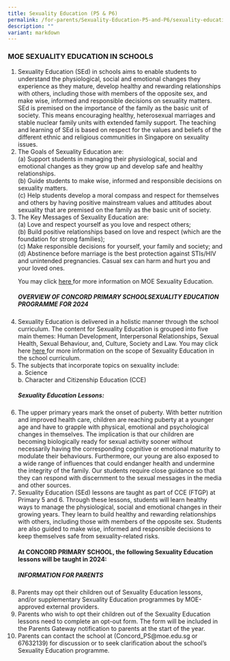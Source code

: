 ```yaml
---
title: Sexuality Education (P5 & P6)
permalink: /for-parents/Sexuality-Education-P5-and-P6/sexuality-education-p5-and-p6/
description: ""
variant: markdown
---
```

<h3>MOE SEXUALITY EDUCATION IN SCHOOLS</h3>

<ol>
	<li style="align:justify">Sexuality Education (SEd) in schools aims to enable students to understand the physiological, social and emotional changes they experience as they mature, develop healthy and rewarding relationships with others, including those with members of the opposite sex, and make wise, informed and responsible decisions on sexuality matters. SEd is premised on the importance of the family as the basic unit of society. This means encouraging healthy, heterosexual marriages and stable nuclear family units with extended family support. The teaching and learning of SEd is based on respect for the values and beliefs of the different ethnic and religious communities in Singapore on sexuality issues.</li>
 <li style="align:justify">The Goals of Sexuality Education are:<br>
(a)	Support students in managing their physiological, social and emotional changes as they grow up and develop safe and healthy relationships.<br>
(b)	Guide students to make wise, informed and responsible decisions on sexuality matters.<br> 
(c)	Help students develop a moral compass and respect for themselves and others by having positive mainstream values and attitudes about sexuality that are premised on the family as the basic unit of society. </li>
<li style="align:justify">The Key Messages of Sexuality Education are:<br>
(a)	Love and respect yourself as you love and respect others;<br>
(b)	Build positive relationships based on love and respect (which are the foundation for strong families);<br>
(c)	Make responsible decisions for yourself, your family and society; and<br>
(d)	Abstinence before marriage is the best protection against STIs/HIV and unintended pregnancies. Casual sex can harm and hurt you and your loved ones.
<p style="align:justify">You may click <a href="https://go.gov.sg/moe-sexuality-education" target="_blank" rel="noopener noreferrer">here </a>for more information on MOE Sexuality Education.</p></li>
<h5>OVERVIEW OF CONCORD PRIMARY SCHOOLSEXUALITY EDUCATION PROGRAMME FOR 2024</h5>
<li style="align:justify">Sexuality Education is delivered in a holistic manner through the school curriculum. The content for Sexuality Education is grouped into five main themes: Human Development, Interpersonal Relationships, Sexual Health, Sexual Behaviour, and, Culture, Society and Law. You may click here <a href="https://go.gov.sg/moe-sexuality-education-scope" target="_blank" rel="noopener noreferrer">here </a>for more information on the scope of Sexuality Education in the school curriculum.</li>
<li style="align:justify">The subjects that incorporate topics on sexuality include:<br>
a.	Science<br> 
b.	Character and Citizenship Education (CCE)
	<br></li>
<h5>Sexuality Education Lessons:</h5> 
<li style="align:justify">The upper primary years mark the onset of puberty. With better nutrition and improved health care, children are reaching puberty at a younger age and have to grapple with physical, emotional and psychological changes in themselves. The implication is that our children are becoming biologically ready for sexual activity sooner without necessarily having the corresponding cognitive or emotional maturity to modulate their behaviours. Furthermore, our young are also exposed to a wide range of influences that could endanger health and undermine the integrity of the family. Our students require close guidance so that they can respond with discernment to the sexual messages in the media and other sources.</li>
<li style="align:justify">Sexuality Education (SEd) lessons are taught as part of CCE (FTGP) at Primary 5 and 6. Through these lessons, students will learn healthy ways to manage the physiological, social and emotional changes in their growing years. They learn to build healthy and rewarding relationships with others, including those with members of the opposite sex. Students are also guided to make wise, informed and responsible decisions to keep themselves safe from sexuality-related risks.</li>
<h4>At CONCORD PRIMARY SCHOOL, the following Sexuality Education lessons will be taught in 2024:</h4>
<h5>INFORMATION FOR PARENTS</h5>
<li style="align:justify">Parents may opt their children out of Sexuality Education lessons, and/or supplementary Sexuality Education programmes by MOE-approved external providers.</li>
<li style="align:justify">Parents who wish to opt their children out of the Sexuality Education lessons need to complete an opt-out form. The form will be included in the Parents Gateway notification to parents at the start of the year.</li> 
<li style="align:justify">Parents can contact the school at (Concord_PS@moe.edu.sg or 67632139) for discussion or to seek clarification about the school’s Sexuality Education programme.</li>
</ol>
